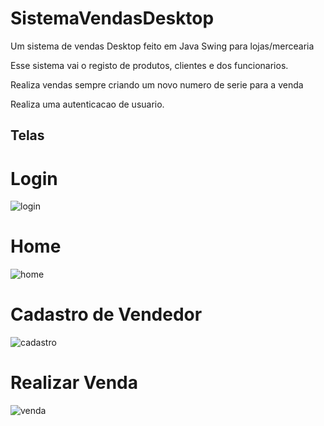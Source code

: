 # SistemaVendasDesktop
 Um sistema de vendas Desktop feito em Java Swing para lojas/mercearia
 
 Esse sistema vai o registo de produtos, clientes e dos funcionarios.
 
 Realiza vendas sempre criando um novo numero de serie para a venda
 
 Realiza uma autenticacao de usuario.
 
 ## Telas
 
 # Login
 ![login](https://user-images.githubusercontent.com/56709665/136377365-7d3f4bc1-c763-4784-81e9-93aba982b4e7.jpg)
 
 # Home
 ![home](https://user-images.githubusercontent.com/56709665/136377460-e976e39e-2bab-4470-af9a-2c4906444263.jpg)
 
 # Cadastro de Vendedor 
![cadastro](https://user-images.githubusercontent.com/56709665/136377583-caa8a1a6-3d03-4920-90e2-78a30010e77a.jpg)
 
 # Realizar Venda
 ![venda](https://user-images.githubusercontent.com/56709665/136378019-67282770-61d4-4412-951b-50b0bbc6cbf7.jpg)

